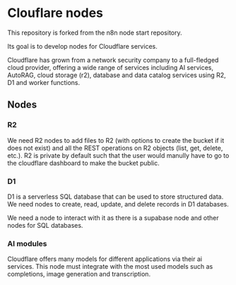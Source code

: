 # Clouflare nodes

This repository is forked from the n8n node start repository.

Its goal is to develop nodes for Cloudflare services.

Cloudflare has grown from a network security company to a full-fledged cloud provider, offering a wide range of services including AI services, AutoRAG, cloud storage (r2), database and data catalog services using R2, D1 and worker functions.

## Nodes

### R2

We need R2 nodes to add files to R2 (with options to create the bucket if it does not exist) and all the REST operations on R2 objects (list, get, delete, etc.). R2 is private by default such that the user would manully have to go to the cloudflare dashboard to make the bucket public.

### D1

D1 is a serverless SQL database that can be used to store structured data. We need nodes to create, read, update, and delete records in D1 databases.

We need a node to interact with it as there is a supabase node and other nodes for SQL databases.

### AI modules

Cloudflare offers many models for different applications via their ai services. This node must integrate with the most used models such as completions, image generation and transcription.
